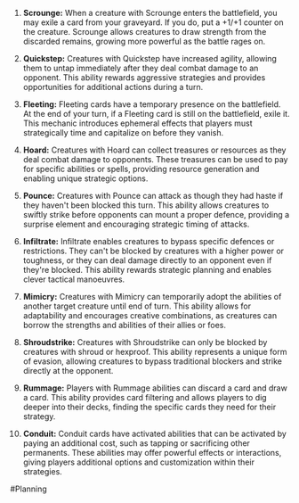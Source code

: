 1. **Scrounge:** 
   When a creature with Scrounge enters the battlefield, you may exile a card from your graveyard. If you do, put a +1/+1 counter on the creature. Scrounge allows creatures to draw strength from the discarded remains, growing more powerful as the battle rages on.
    
2. **Quickstep:** 
   Creatures with Quickstep have increased agility, allowing them to untap immediately after they deal combat damage to an opponent. This ability rewards aggressive strategies and provides opportunities for additional actions during a turn.
    
3. **Fleeting:** 
   Fleeting cards have a temporary presence on the battlefield. At the end of your turn, if a Fleeting card is still on the battlefield, exile it. This mechanic introduces ephemeral effects that players must strategically time and capitalize on before they vanish.
    
4. **Hoard:** 
   Creatures with Hoard can collect treasures or resources as they deal combat damage to opponents. These treasures can be used to pay for specific abilities or spells, providing resource generation and enabling unique strategic options.
    
5. **Pounce:** 
   Creatures with Pounce can attack as though they had haste if they haven't been blocked this turn. This ability allows creatures to swiftly strike before opponents can mount a proper defence, providing a surprise element and encouraging strategic timing of attacks.
    
6. **Infiltrate:** 
   Infiltrate enables creatures to bypass specific defences or restrictions. They can't be blocked by creatures with a higher power or toughness, or they can deal damage directly to an opponent even if they're blocked. This ability rewards strategic planning and enables clever tactical manoeuvres.
    
7. **Mimicry:** 
   Creatures with Mimicry can temporarily adopt the abilities of another target creature until end of turn. This ability allows for adaptability and encourages creative combinations, as creatures can borrow the strengths and abilities of their allies or foes.
    
8. **Shroudstrike:** 
   Creatures with Shroudstrike can only be blocked by creatures with shroud or hexproof. This ability represents a unique form of evasion, allowing creatures to bypass traditional blockers and strike directly at the opponent.
    
9. **Rummage:** 
   Players with Rummage abilities can discard a card and draw a card. This ability provides card filtering and allows players to dig deeper into their decks, finding the specific cards they need for their strategy.
    
10. **Conduit:** 
    Conduit cards have activated abilities that can be activated by paying an additional cost, such as tapping or sacrificing other permanents. These abilities may offer powerful effects or interactions, giving players additional options and customization within their strategies.







#Planning